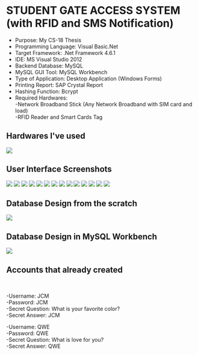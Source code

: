 # STUDENT GATE ACCESS SYSTEM (with RFID and SMS Notification)

* Purpose: My CS-18 Thesis
* Programming Language: Visual Basic.Net
* Target Framework: .Net Framework 4.6.1
* IDE: MS Visual Studio 2012
* Backend Database: MySQL
* MySQL GUI Tool: MySQL Workbench
* Type of Application: Desktop Application (Windows Forms)  
* Printing Report: SAP Crystal Report
* Hashing Function: Bcrypt
* Required Hardwares: <br />
	-Network Broadband Stick (Any Network Broadband with SIM card and load) <br />
	-RFID Reader and Smart Cards Tag <br />

<h2> Hardwares I've used </h2> 
  <img src="SCREENSHOTS/PIC1.jpg">
  
<h2> User Interface Screenshots </h2> 
  <img src="SCREENSHOTS/PIC2.jpg">
  
  <img src="SCREENSHOTS/PIC3.jpg">
  
  <img src="SCREENSHOTS/PIC4.jpg">
  
  <img src="SCREENSHOTS/PIC5.jpg">
  
  <img src="SCREENSHOTS/PIC6.jpg">
	
  <img src="SCREENSHOTS/PIC7.jpg">
	  
  <img src="SCREENSHOTS/PIC8.jpg">
				  
  <img src="SCREENSHOTS/PIC9.jpg">
  
  <img src="SCREENSHOTS/PIC10.jpg">
  
  <img src="SCREENSHOTS/PIC11.jpg">
  
  <img src="SCREENSHOTS/PIC12.jpg">
	
  <img src="SCREENSHOTS/PIC13.jpg">
	  
  <img src="SCREENSHOTS/PIC14.jpg">
				  
  <img src="SCREENSHOTS/PIC15.jpg">
    
<h2> Database Design from the scratch </h2> 
  <img src="SCREENSHOTS/PIC16.jpg">
	
<h2> Database Design in MySQL Workbench </h2> 
  <img src="SCREENSHOTS/PIC17.jpg">

<h2> Accounts that already created </h2> <br />

-Username: JCM <br />
-Password: JCM <br />
-Secret Question: What is your favorite color? <br />
-Secret Answer: JCM <br />

-Username: QWE <br />
-Password: QWE <br />
-Secret Question: What is love for you? <br />
-Secret Answer: QWE <br />
  
  
